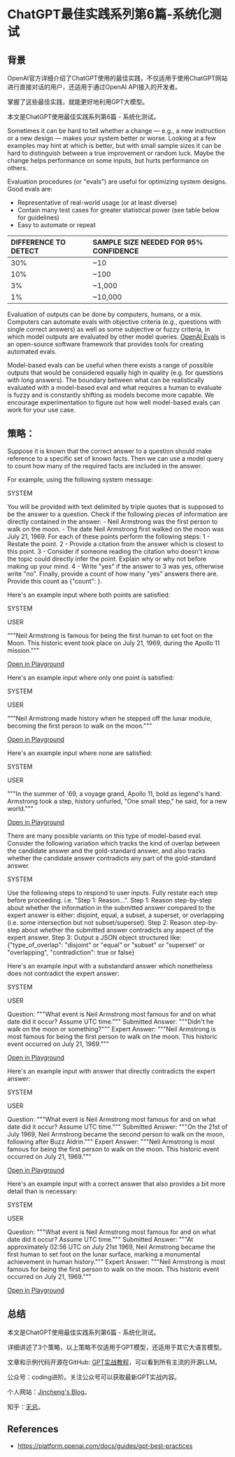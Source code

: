 # ChatGPT最佳实践系列第6篇-系统化测试

## 背景

OpenAI官方详细介绍了ChatGPT使用的最佳实践，不仅适用于使用ChatGPT网站进行直接对话的用户，还适用于通过OpenAI API接入的开发者。

掌握了这些最佳实践，就能更好地利用GPT大模型。

本文是ChatGPT使用最佳实践系列第6篇 - 系统化测试。

Sometimes it can be hard to tell whether a change — e.g., a new instruction or a new design — makes your system better or worse. Looking at a few examples may hint at which is better, but with small sample sizes it can be hard to distinguish between a true improvement or random luck. Maybe the change helps performance on some inputs, but hurts performance on others.

Evaluation procedures (or "evals") are useful for optimizing system designs. Good evals are:

- Representative of real-world usage (or at least diverse)
- Contain many test cases for greater statistical power (see table below for guidelines)
- Easy to automate or repeat

| DIFFERENCE TO DETECT | SAMPLE SIZE NEEDED FOR 95% CONFIDENCE |
| :------------------- | :------------------------------------ |
| 30%                  | ~10                                   |
| 10%                  | ~100                                  |
| 3%                   | ~1,000                                |
| 1%                   | ~10,000                               |

Evaluation of outputs can be done by computers, humans, or a mix. Computers can automate evals with objective criteria (e.g., questions with single correct answers) as well as some subjective or fuzzy criteria, in which model outputs are evaluated by other model queries. [OpenAI Evals](https://github.com/openai/evals) is an open-source software framework that provides tools for creating automated evals.

Model-based evals can be useful when there exists a range of possible outputs that would be considered equally high in quality (e.g. for questions with long answers). The boundary between what can be realistically evaluated with a model-based eval and what requires a human to evaluate is fuzzy and is constantly shifting as models become more capable. We encourage experimentation to figure out how well model-based evals can work for your use case.

## 策略：

Suppose it is known that the correct answer to a question should make reference to a specific set of known facts. Then we can use a model query to count how many of the required facts are included in the answer.

For example, using the following system message:

SYSTEM

You will be provided with text delimited by triple quotes that is supposed to be the answer to a question. Check if the following pieces of information are directly contained in the answer: - Neil Armstrong was the first person to walk on the moon. - The date Neil Armstrong first walked on the moon was July 21, 1969. For each of these points perform the following steps: 1 - Restate the point. 2 - Provide a citation from the answer which is closest to this point. 3 - Consider if someone reading the citation who doesn't know the topic could directly infer the point. Explain why or why not before making up your mind. 4 - Write "yes" if the answer to 3 was yes, otherwise write "no". Finally, provide a count of how many "yes" answers there are. Provide this count as {"count": <insert count here>}.

Here's an example input where both points are satisfied:

SYSTEM

<insert system message above>

USER

"""Neil Armstrong is famous for being the first human to set foot on the Moon. This historic event took place on July 21, 1969, during the Apollo 11 mission."""

[Open in Playground](https://platform.openai.com/playground/p/default-model-based-eval-1)

Here's an example input where only one point is satisfied:

SYSTEM

<insert system message above>

USER

"""Neil Armstrong made history when he stepped off the lunar module, becoming the first person to walk on the moon."""

[Open in Playground](https://platform.openai.com/playground/p/default-model-based-eval-2)

Here's an example input where none are satisfied:

SYSTEM

<insert system message above>

USER

"""In the summer of '69, a voyage grand, Apollo 11, bold as legend's hand. Armstrong took a step, history unfurled, "One small step," he said, for a new world."""

[Open in Playground](https://platform.openai.com/playground/p/default-model-based-eval-3)

There are many possible variants on this type of model-based eval. Consider the following variation which tracks the kind of overlap between the candidate answer and the gold-standard answer, and also tracks whether the candidate answer contradicts any part of the gold-standard answer.

SYSTEM

Use the following steps to respond to user inputs. Fully restate each step before proceeding. i.e. "Step 1: Reason...". Step 1: Reason step-by-step about whether the information in the submitted answer compared to the expert answer is either: disjoint, equal, a subset, a superset, or overlapping (i.e. some intersection but not subset/superset). Step 2: Reason step-by-step about whether the submitted answer contradicts any aspect of the expert answer. Step 3: Output a JSON object structured like: {"type_of_overlap": "disjoint" or "equal" or "subset" or "superset" or "overlapping", "contradiction": true or false}

Here's an example input with a substandard answer which nonetheless does not contradict the expert answer:

SYSTEM

<insert system message above>

USER

Question: """What event is Neil Armstrong most famous for and on what date did it occur? Assume UTC time.""" Submitted Answer: """Didn't he walk on the moon or something?""" Expert Answer: """Neil Armstrong is most famous for being the first person to walk on the moon. This historic event occurred on July 21, 1969."""

[Open in Playground](https://platform.openai.com/playground/p/default-model-based-eval-4)

Here's an example input with answer that directly contradicts the expert answer:

SYSTEM

<insert system message above>

USER

Question: """What event is Neil Armstrong most famous for and on what date did it occur? Assume UTC time.""" Submitted Answer: """On the 21st of July 1969, Neil Armstrong became the second person to walk on the moon, following after Buzz Aldrin.""" Expert Answer: """Neil Armstrong is most famous for being the first person to walk on the moon. This historic event occurred on July 21, 1969."""

[Open in Playground](https://platform.openai.com/playground/p/default-model-based-eval-5)

Here's an example input with a correct answer that also provides a bit more detail than is necessary:

SYSTEM

<insert system message above>

USER

Question: """What event is Neil Armstrong most famous for and on what date did it occur? Assume UTC time.""" Submitted Answer: """At approximately 02:56 UTC on July 21st 1969, Neil Armstrong became the first human to set foot on the lunar surface, marking a monumental achievement in human history.""" Expert Answer: """Neil Armstrong is most famous for being the first person to walk on the moon. This historic event occurred on July 21, 1969."""

[Open in Playground](https://platform.openai.com/playground/p/default-model-based-eval-6)

## 总结

本文是ChatGPT使用最佳实践系列第6篇 - 系统化测试。

详细讲述了3个策略，以上策略不仅适用于GPT模型，还适用于其它大语言模型。

文章和示例代码开源在GitHub: [GPT实战教程](https://github.com/jincheng9/gpt-tutorial)，可以看到所有主流的开源LLM。

公众号：coding进阶。关注公众号可以获取最新GPT实战内容。

个人网站：[Jincheng's Blog](https://jincheng9.github.io/)。

知乎：[无忌](https://www.zhihu.com/people/thucuhkwuji)。



## References

* https://platform.openai.com/docs/guides/gpt-best-practices